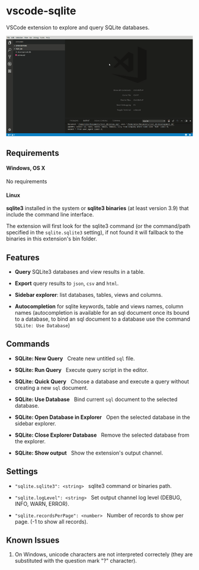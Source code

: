 # vscode-sqlite

VSCode extension to explore and query SQLite databases.

![static/sqlite_workflow_1](https://raw.githubusercontent.com/AlexCovizzi/vscode-sqlite/master/static/sqlite_workflow_1.gif "SQLite Workflow")

## Requirements
#### Windows, OS X
No requirements

#### Linux
**sqlite3** installed in the system or **sqlite3 binaries** (at least version 3.9) that include the command line interface.

The extension will first look for the sqlite3 command (or the command/path specified in the `sqlite.sqlite3` setting), if not found it will fallback to the binaries in this extension's bin folder.

## Features

* **Query** SQLite3 databases and view results in a table.

* **Export** query results to ```json```, ```csv``` and ```html```.

* **Sidebar explorer**: list databases, tables, views and columns.

* **Autocompletion** for sqlite keywords, table and views names, column names (autocompletion is available for an sql document once its bound to a database, to bind an sql document to a database use the command ```SQLite: Use Database```)

## Commands

* **SQLite: New Query** &nbsp; Create new untitled ```sql``` file.

* **SQLite: Run Query** &nbsp; Execute query script in the editor.

* **SQLite: Quick Query** &nbsp; Choose a database and execute a query without creating a new ```sql``` document.

* **SQLite: Use Database** &nbsp; Bind current ```sql``` document to the selected database.

* **SQLite: Open Database in Explorer** &nbsp; Open the selected database in the sidebar explorer.

* **SQLite: Close Explorer Database** &nbsp; Remove the selected database from the explorer.

* **SQLite: Show output** &nbsp; Show the extension's output channel.



## Settings

* `"sqlite.sqlite3": <string>` &nbsp; sqlite3 command or binaries path.

* `"sqlite.logLevel": <string>` &nbsp; Set output channel log level (DEBUG, INFO, WARN, ERROR).

* `"sqlite.recordsPerPage": <number>` &nbsp; Number of records to show per page. (-1 to show all records).


## Known Issues

1. On Windows, unicode characters are not interpreted correctely (they are substituted with the question mark "?" character).
